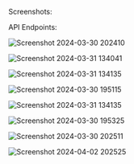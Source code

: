 Screenshots:

API Endpoints:

![Screenshot 2024-03-30 202410](https://github.com/Kanishkumar-K/E-Learning-Platform/assets/76395721/5e6a0605-ec4a-479a-b272-ff63f29cffae)

![Screenshot 2024-03-31 134041](https://github.com/Kanishkumar-K/E-Learning-Platform/assets/76395721/e2bade1d-7b10-478d-90ce-0c78f7490bbf)

![Screenshot 2024-03-31 134135](https://github.com/Kanishkumar-K/E-Learning-Platform/assets/76395721/1acaa3ae-c843-4b01-a693-6e46a696d8ee)

![Screenshot 2024-03-30 195115](https://github.com/Kanishkumar-K/E-Learning-Platform/assets/76395721/711e6b9d-f663-451f-8407-3f363a45422b)

![Screenshot 2024-03-31 134135](https://github.com/Kanishkumar-K/E-Learning-Platform/assets/76395721/688bd058-40f0-489f-90de-fe8b9c367c97)

![Screenshot 2024-03-30 195325](https://github.com/Kanishkumar-K/E-Learning-Platform/assets/76395721/feb9ba87-5583-4032-995d-c8cace8fc5a8)

![Screenshot 2024-03-30 202511](https://github.com/Kanishkumar-K/E-Learning-Platform/assets/76395721/6f097420-56b4-4868-b1c3-3d4a01757949)

![Screenshot 2024-04-02 202525](https://github.com/Kanishkumar-K/E-Learning-Platform/assets/76395721/f68a0f5f-e649-41b1-bce2-f363f9d88ce3)

